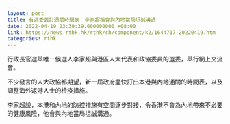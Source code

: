 ```yaml
---
layout: post
title: 有選委冀訂通關時間表　李家超稱會與內地當局坦誠溝通
date: 2022-04-19 23:30:39.000000000 +08:00
link: https://news.rthk.hk/rthk/ch/component/k2/1644717-20220419.htm
categories: rthk
---
```


行政長官選舉唯一候選人李家超與港區人大代表和政協委員的選委，舉行網上交流會。

不少發言的人大政協都期望，新一屆政府盡快訂出本港與內地通關的時間表，以及調整海外返港人士的檢疫措施。

李家超說，本港和內地的防控措施有空間逐步對接，令香港不會為內地帶來不必要的健康風險，他會與內地當局坦誠溝通。
